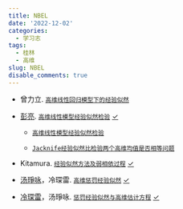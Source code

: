 ```yaml
---
title: NBEL
date: '2022-12-02'
categories:
  - 学习志
tags:
  - 桂林
  - 高维
slug: NBEL
disable_comments: true
---
```


- 曾力立. [`高维线性回归模型下的经验似然`](/papers/HigDimen/曾力立.pdf)

- [彭亮](https://xueshu.zidianzhan.net/citations?user=b3XlCawAAAAJ&hl=zh-CN&oi=sra). [`高维线性模型经验似然检验`](/papers/NBEL/PengL-2014-1.pdf) [✓](/papers/NBEL/PengL-2014-1-note.pdf)


  - [`高维线性模型经验似然检验`](/papers/NBEL/PengL-2014-2.pdf) 

  - [`Jacknife经验似然比检验两个高维均值是否相等问题`](/papers/NBEL/WangR-2013.pdf)

- Kitamura. [`经验似然方法及弱相依过程`](/papers/NBEL/Kitamura-1997.pdf) [✓](/papers/NBEL/Kitamura-1997-note.pdf)

- [汤琤咏](https://xs2.zidianzhan.net/citations?user=lZUH1lcAAAAJ&hl=zh-CN&oi=sra)，冷琛雷. [`高维惩罚经验似然`](/papers/HigDimen/TangCY-2010.pdf) [✓](/papers/HigDimen/TangCY-2010-note.pdf)

- [冷琛雷](https://xs2.zidianzhan.net/citations?user=rsT2stMAAAAJ&hl=zh-CN&oi=sra)，汤琤咏. [`惩罚经验似然与高维估计方程`](/papers/HigDimen/LengCL-2012.pdf) [✓](/papers/HigDimen/LengCL-2012-note.pdf)
